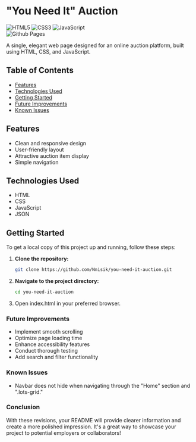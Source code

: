 # "You Need It" Auction

![HTML5](https://img.shields.io/badge/html5-%23E34F26.svg?style=for-the-badge&logo=html5&logoColor=white)
![CSS3](https://img.shields.io/badge/css3-%231572B6.svg?style=for-the-badge&logo=css3&logoColor=white)
![JavaScript](https://img.shields.io/badge/javascript-%23323330.svg?style=for-the-badge&logo=javascript&logoColor=%23F7DF1E)</br>
![Github Pages](https://img.shields.io/badge/github%20pages-121013?style=for-the-badge&logo=github&logoColor=white)

A single, elegant web page designed for an online auction platform, built using HTML, CSS, and JavaScript.

## Table of Contents
- [Features](#features)
- [Technologies Used](#technologies-used)
- [Getting Started](#getting-started)
- [Future Improvements](#future-improvements)
- [Known Issues](#known-issues)

## Features
- Clean and responsive design
- User-friendly layout
- Attractive auction item display
- Simple navigation

## Technologies Used
- HTML
- CSS
- JavaScript
- JSON

## Getting Started

To get a local copy of this project up and running, follow these steps:

1. **Clone the repository:**
   ```bash
   git clone https://github.com/Nnisik/you-need-it-auction.git
2. **Navigate to the project directory:**
   ```bash
   cd you-need-it-auction
3. Open index.html in your preferred browser.

### Future Improvements
* Implement smooth scrolling
* Optimize page loading time
* Enhance accessibility features
* Conduct thorough testing
* Add search and filter functionality

### Known Issues
* Navbar does not hide when navigating through the "Home" section and ".lots-grid."

### Conclusion
With these revisions, your README will provide clearer information and create a more polished impression. It's a great way to showcase your project to potential employers or collaborators!


